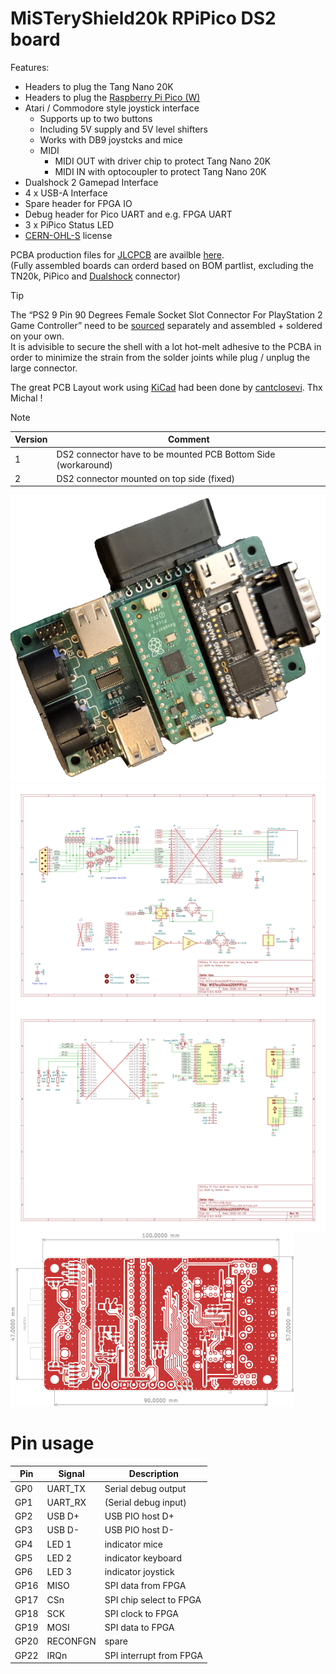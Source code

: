 # MiSTeryShield20k RPiPico DS2 board

Features:
* Headers to plug the Tang Nano 20K
* Headers to plug the [Raspberry Pi Pico (W)](https://www.raspberrypi.com/products/raspberry-pi-pico)
* Atari / Commodore style joystick interface
  * Supports up to two buttons
  * Including 5V supply and 5V level shifters
  * Works with DB9 joystcks and mice
  * MIDI
    * MIDI OUT with driver chip to protect Tang Nano 20K
    * MIDI IN with optocoupler to protect Tang Nano 20K
* Dualshock 2 Gamepad Interface
* 4 x USB-A Interface
* Spare header for FPGA IO
* Debug header for Pico UART and e.g. FPGA UART
* 3 x PiPico Status LED
* [CERN-OHL-S](https://cern-ohl.web.cern.ch/home) license

PCBA production files for [JLCPCB](https://jlcpcb.com) are availble [here](Fabrication).<br>
(Fully assembled boards can orderd based on BOM partlist, excluding the TN20k, PiPico and [Dualshock](/.assets/PS_connnector_female.png) connector)<br>

> [!TIP]
> The “PS2 9 Pin 90 Degrees Female Socket Slot Connector For PlayStation 2 Game Controller” need to be [sourced](https://www.aliexpress.com) separately and assembled + soldered on your own.  
> It is advisible to secure the shell with a lot hot-melt adhesive to the PCBA in order to minimize the strain from the solder joints while plug / unplug the large connector.

The great PCB Layout work using [KiCad](https://www.kicad.org) had been done by [cantclosevi](https://github.com/cantclosevi). Thx Michal !

> [!NOTE]
> |Version|Comment                                          |
> |----   |---                                              |
> |1      |DS2 connector have to be mounted PCB Bottom Side (workaround)|
> |2      |DS2 connector mounted on top side (fixed)               |

![RRPiPico](pico.png)
![PNG](MiSTeryShield20kRPiPico-1.png)<br>
![PNG](MiSTeryShield20kRPiPico-2.png)<br>
![PNG](MiSTeryShield20kRPiPico-brd.png)<br>

# Pin usage

| Pin  | Signal | Description            |
|------|--------|------------------------|
| GP0  | UART_TX| Serial debug output    |
| GP1  | UART_RX| (Serial debug input)   |
| GP2  | USB D+ | USB PIO host D+        |
| GP3  | USB D- | USB PIO host D-        |
| GP4  | LED 1  | indicator mice         |
| GP5  | LED 2  | indicator keyboard     |
| GP6  | LED 3  | indicator joystick     |
| GP16 | MISO   | SPI data from FPGA     |
| GP17 | CSn    | SPI chip select to FPGA|
| GP18 | SCK    | SPI clock to FPGA      |
| GP19 | MOSI   | SPI data to FPGA       |
| GP20 |RECONFGN| spare                  |
| GP22 | IRQn   | SPI interrupt from FPGA|

